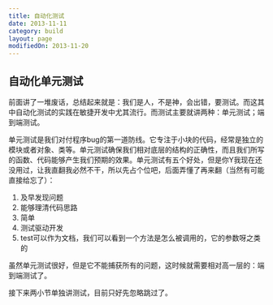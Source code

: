 ```yaml
---
title: 自动化测试
date: 2013-11-11
category: build
layout: page
modifiedOn: 2013-11-20
---
```


## 自动化单元测试
前面讲了一堆废话，总结起来就是：我们是人，不是神，会出错，要测试。而这其中自动化测试的实践在敏捷开发中尤其流行。而测试主要就讲两种：单元测试；端到端测试。

单元测试是我们对付程序bug的第一道防线。它专注于小块的代码，经常是独立的模块或者对象、类等。单元测试确保我们相对底层的结构的正确性，而且我们所写的函数、代码能够产生我们预期的效果。单元测试有五个好处，但是你Y我现在还没用过，让我直翻我必然不干，所以先占个位吧，后面弄懂了再来翻（当然有可能直接给忘了）：

1. 及早发现问题
2. 能够理清代码思路
3. 简单
4. 测试驱动开发
5. test可以作为文档，我们可以看到一个方法是怎么被调用的，它的参数呀之类的

虽然单元测试很好，但是它不能捕获所有的问题，这时候就需要相对高一层的：端到端测试了。

接下来两小节单独讲测试，目前只好先忽略跳过了。